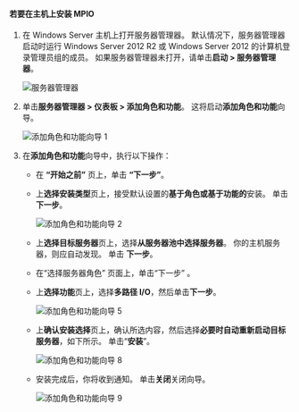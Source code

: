 #### <a name="to-install-mpio-on-the-host"></a>若要在主机上安装 MPIO
1. 在 Windows Server 主机上打开服务器管理器。 默认情况下，服务器管理器启动时运行 Windows Server 2012 R2 或 Windows Server 2012 的计算机登录管理员组的成员。 如果服务器管理器未打开，请单击**启动 > 服务器管理器**。
   
    ![服务器管理器](./media/storsimple-install-mpio-windows-server/IC740997.png)
2. 单击**服务器管理器 > 仪表板 > 添加角色和功能**。 这将启动**添加角色和功能**向导。
   
    ![添加角色和功能向导 1](./media/storsimple-install-mpio-windows-server/IC740998.png)
3. 在**添加角色和功能**向导中，执行以下操作：
   
   * 在 **“开始之前”** 页上，单击 **“下一步”**。
   * 上**选择安装类型**页上，接受默认设置的**基于角色或基于功能的**安装。 单击 **下一步**。
     
       ![添加角色和功能向导 2](./media/storsimple-install-mpio-windows-server/IC740999.png)
   * 上**选择目标服务器**页上，选择**从服务器池中选择服务器**。 你的主机服务器，则应自动发现。 单击 **下一步**。
   * 在“选择服务器角色”  页面上，单击“下一步” 。
   * 上**选择功能**页上，选择**多路径 I/O**，然后单击**下一步**。
     
       ![添加角色和功能向导 5](./media/storsimple-install-mpio-windows-server/IC741000.png)
   * 上**确认安装选择**页上，确认所选内容，然后选择**必要时自动重新启动目标服务器**，如下所示。 单击“**安装**”。
     
       ![添加角色和功能向导 8](./media/storsimple-install-mpio-windows-server/IC741001.png)
   * 安装完成后，你将收到通知。 单击**关闭**关闭向导。
     
       ![添加角色和功能向导 9](./media/storsimple-install-mpio-windows-server/IC741002.png)

